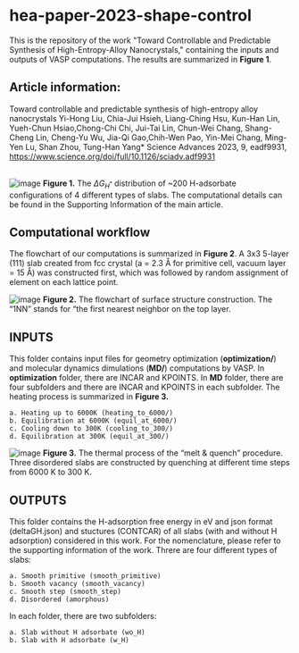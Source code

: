 # hea-paper-2023-shape-control
This is the repository of the work "Toward Controllable and Predictable Synthesis of High-Entropy-Alloy Nanocrystals," containing the inputs and outputs of VASP computations. The results are summarized in **Figure 1**.

## Article information:  
Toward controllable and predictable synthesis of high-entropy alloy nanocrystals
Yi-Hong Liu, Chia-Jui Hsieh, Liang-Ching Hsu, Kun-Han Lin, Yueh-Chun Hsiao,Chong-Chi Chi, Jui-Tai Lin, Chun-Wei Chang, Shang-Cheng Lin, Cheng-Yu Wu, Jia-Qi Gao,Chih-Wen Pao, Yin-Mei Chang, Ming-Yen Lu, Shan Zhou, Tung-Han Yang*
Science Advances 2023, 9, eadf9931, https://www.science.org/doi/full/10.1126/sciadv.adf9931    
<br />

![image](https://user-images.githubusercontent.com/72870425/222903421-cdb26a69-35e3-4fc1-80e0-ce7713f48a6e.png)
**Figure 1.** The $\Delta G_{H^*}$ distribution of ~200 H-adsorbate configurations of 4 different types of slabs. The computational details can be found in the Supporting Information of the main article.

## Computational workflow 
The flowchart of our computations is summarized in **Figure 2**. A 3x3 5-layer (111) slab created from fcc crystal (a = 2.3 Å for primitive cell, vacuum layer = 15 Å) was constructed first, which was followed by random assignment of element on each lattice point.

![image](https://user-images.githubusercontent.com/72870425/222904004-3fca3996-bc9a-4549-8d34-15cdfff8197c.png)
**Figure 2.** The flowchart of surface structure construction. The “1NN” stands for “the first nearest neighbor on the top layer.

## INPUTS
This folder contains input files for geometry optimization (**optimization/**) and molecular dynamics dimulations (**MD/**) computations by VASP.
In **optimization** folder, there are INCAR and KPOINTS.
In **MD** folder, there are four subfolders and there are INCAR and KPOINTS in each subfolder. The heating process is summarized in **Figure 3.**
```
a. Heating up to 6000K (heating_to_6000/)  
b. Equilibration at 6000K (equil_at_6000/)   
c. Cooling down to 300K (cooling_to_300/)
d. Equilibration at 300K (equil_at_300/)   
```
![image](https://user-images.githubusercontent.com/72870425/222903797-299df748-d22f-48cb-b8e0-7b9a60b2bf69.png)
**Figure 3.** The thermal process of the “melt & quench” procedure. Three disordered slabs are constructed by quenching at different time steps from 6000 K to 300 K.

## OUTPUTS
This folder contains the H-adsorption free energy in eV and json format (deltaGH.json) and stuctures (CONTCAR) of all slabs (with and without H adsorption) considered in this work. For the nomenclature, please refer to the supporting information of the work. Threre are four different types of slabs:
```
a. Smooth primitive (smooth_primitive)
b. Smooth vacancy (smooth_vacancy)
c. Smooth step (smooth_step)
d. Disordered (amorphous)
```
In each folder, there are two subfolders:
```
a. Slab without H adsorbate (wo_H)
b. Slab with H adsorbate (w_H)
```
